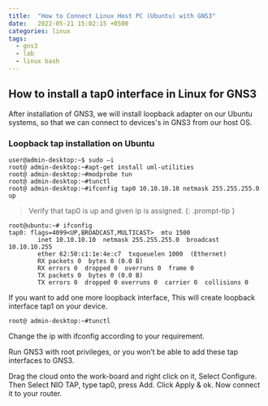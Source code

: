 ```yaml
---
title:  "How to Connect Linux Host PC (Ubuntu) with GNS3"
date:   2022-05-21 15:02:15 +0500
categories: linux
tags:
  - gns3
  - lab
  - linux bash
---
```


## How to install a tap0 interface in Linux for GNS3
After installation of GNS3, we will install loopback adapter on our Ubuntu systems, so that we can connect to devices's in GNS3 from our host OS.

### Loopback tap installation on Ubuntu

```console
user@admin-desktop:~$ sudo –i
root@ admin-desktop:~#apt-get install uml-utilities
root@ admin-desktop:~#modprobe tun
root@ admin-desktop:~#tunctl
root@ admin-desktop:~#ifconfig tap0 10.10.10.10 netmask 255.255.255.0 up
```

> Verify that tap0 is up and given ip is assigned.
{: .prompt-tip }

```console
root@ubuntu:~# ifconfig
tap0: flags=4099<UP,BROADCAST,MULTICAST>  mtu 1500
        inet 10.10.10.10  netmask 255.255.255.0  broadcast 10.10.10.255
        ether 62:50:c1:1e:4e:c7  txqueuelen 1000  (Ethernet)
        RX packets 0  bytes 0 (0.0 B)
        RX errors 0  dropped 0  overruns 0  frame 0
        TX packets 0  bytes 0 (0.0 B)
        TX errors 0  dropped 0 overruns 0  carrier 0  collisions 0
```

If you want to add one more loopback interface, This will create loopback interface tap1 on your device.

```console
root@ admin-desktop:~#tunctl
```

Change the ip with ifconfig according to your requirement.

Run GNS3 with root privileges, or you won’t be able to add these tap interfaces to GNS3.

Drag the cloud onto the work-board and right click on it, Select Configure. Then Select NIO TAP, type tap0, press Add. Click Apply & ok. Now connect it to your router.
